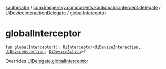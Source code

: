 [kautomator](../../index.md) / [com.kaspersky.components.kautomator.intercept.delegate](../index.md) / [UiDeviceInteractionDelegate](index.md) / [globalInterceptor](./global-interceptor.md)

# globalInterceptor

`fun globalInterceptor(): `[`UiInterceptor`](../../com.kaspersky.components.kautomator.intercept.base/-ui-interceptor/index.md)`<`[`UiDeviceInteraction`](../../com.kaspersky.components.kautomator.intercept.interaction/-ui-device-interaction/index.md)`, `[`UiDeviceAssertion`](../../com.kaspersky.components.kautomator.intercept.operation/-ui-device-assertion.md)`, `[`UiDeviceAction`](../../com.kaspersky.components.kautomator.intercept.operation/-ui-device-action.md)`>?`

Overrides [UiDelegate.globalInterceptor](../-ui-delegate/global-interceptor.md)

